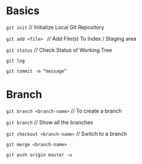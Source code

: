 # Basics
`git init`    // Initialize Local Git Repository

`git add <file> ` // Add File(s) To Index / Staging area

`git status`    // Check Status of Working Tree

`git log`

`git commit -m “message”`

# Branch
`git branch <branch-name>`                // To create a branch

`git branch`				                      // Show all the branches

`git checkout <branch-name>`		          // Switch to a branch


`git merge <branch-name>`

`git push origin master -u`
